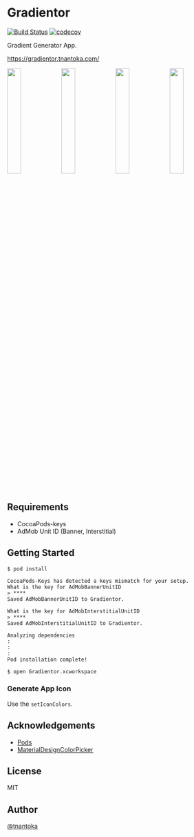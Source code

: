 # Gradientor

[![Build Status](https://travis-ci.org/tnantoka/Gradientor.svg?branch=master)](https://travis-ci.org/tnantoka/Gradientor)
[![codecov](https://codecov.io/gh/tnantoka/Gradientor/branch/master/graph/badge.svg)](https://codecov.io/gh/tnantoka/Gradientor)

Gradient Generator App.

https://gradientor.tnantoka.com/

<img src="https://gradientor.tnantoka.com/assets/screenshots/1.png" width="25%"><img src="https://gradientor.tnantoka.com/assets/screenshots/2.png" width="25%"><img src="https://gradientor.tnantoka.com/assets/screenshots/3.png" width="25%"><img src="https://gradientor.tnantoka.com/assets/screenshots/4.png" width="25%">

## Requirements

- CocoaPods-keys
- AdMob Unit ID (Banner, Interstitial)

## Getting Started

```
$ pod install

CocoaPods-Keys has detected a keys mismatch for your setup.
What is the key for AdMobBannerUnitID
> ****
Saved AdMobBannerUnitID to Gradientor.

What is the key for AdMobInterstitialUnitID
> ****
Saved AdMobInterstitialUnitID to Gradientor.

Analyzing dependencies
:
:
:
Pod installation complete!

$ open Gradientor.xcworkspace
```

### Generate App Icon

Use the `setIconColors`.

## Acknowledgements

- [Pods](/Podfile) 
- [MaterialDesignColorPicker](https://github.com/CodeCatalyst/MaterialDesignColorPicker) 

## License

MIT

## Author

[@tnantoka](https://twitter.com/tnantoka)
